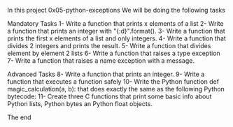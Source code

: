 In this project 0x05-python-exceptions We will be doing the following tasks

Mandatory Tasks
1- Write a function that prints x elements of a list
2- Write a function that prints an integer with "{:d}".format().
3- Write a function that prints the first x elements of a list and only integers.
4- Write a function that divides 2 integers and prints the result.
5- Write a function that divides element by element 2 lists
6- Write a function that raises a type exception
7- Write a function that raises a name exception with a message.

Advanced Tasks
8- Write a function that prints an integer.
9- Write a function that executes a function safely
10- Write the Python function def magic_calculation(a, b): that does exactly the same as the following Python bytecode:
11- Create three C functions that print some basic info about Python lists, Python bytes an Python float objects.

The end
